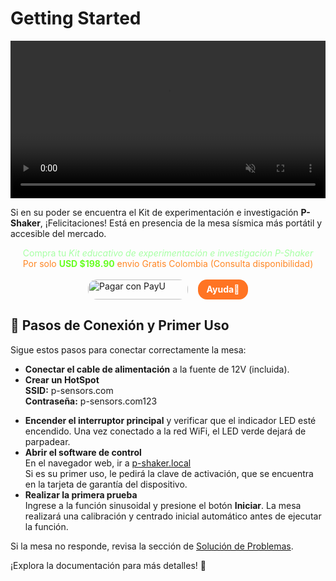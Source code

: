 # Getting Started

<div style="display: flex; justify-content: center;">
  <video autoplay loop muted playsinline width="600">
    <source src="videos/shaker2.mp4" type="video/mp4">
    Tu navegador no soporta video HTML5.
  </video>
</div>



Si en su poder se encuentra el Kit de experimentación e investigación **P-Shaker**, ¡Felicitaciones! Está en presencia de la mesa sísmica más portátil y accesible del mercado.

<div style="text-align: center;">
    <span style="color: rgb(167, 255, 164);">
        Compra tu <em>Kit educativo de experimentación e investigación P-Shaker</em> <br> 
        <span style="color: rgb(255, 134, 35);">Por solo<span> <strong style="color: rgb(105, 255, 35);">USD $198.90</strong>
        <span style="color: rgb(255, 134, 35);"> envio Gratis Colombia (Consulta disponibilidad)</span>
    </span>
</div>
<br>

<div style="display: flex; flex-direction: row; align-items: stretch; justify-content: center; gap: 1rem; width: 100%; height: 2rem;">
    <a href="https://biz.payulatam.com/B0f59311D291A18" target="_blank" style="width: 10rem; height: 100%; display: flex; overflow: hidden;border-radius: 0.9rem;">
        <img src="https://ecommerce.payulatam.com/img-secure-2015/boton_pagar_grande.png" alt="Pagar con PayU" style="width: 100%; height: 100%; object-fit: cover;">
    </a>
    <a href="https://api.whatsapp.com/send?phone=573167164222&text=Hola!%20%0ADeseo%20ayuda%20con%20la%20compra%20de%20Platypus%20Shaker" style="background-color: rgb(255, 116, 35); color: white; text-decoration: none; font-weight: bold; border-radius: 0.9rem; width: 5rem; height: 100%; display: flex; align-items: center; justify-content: center;">
        Ayuda🛒 
    </a>
</div>

## 🔌 Pasos de Conexión y Primer Uso
Sigue estos pasos para conectar correctamente la mesa:

- **Conectar el cable de alimentación** a la fuente de 12V (incluida).
- **Crear un HotSpot**  
  **SSID:** p-sensors.com  
  **Contraseña:** p-sensors.com123


<script>
  window.onload = function () {
    const isWindows = navigator.userAgent.indexOf('Windows') !== -1;
    const hotspotLink = document.getElementById('hotspot-link');
    const instructions = document.getElementById('hotspot-instructions');

    if (isWindows) {
      hotspotLink.style.display = 'inline-block';
    } else {
      instructions.innerHTML = 'Parece que estás usando macOS. Para compartir Internet, abre "Preferencias del Sistema" → "Compartir" → "Compartir Internet".';
    }
  };
</script>

<a id="hotspot-link" href="ms-settings:network-mobilehotspot" style="display:none;" class="hotspot-button">
  Abrir configuración de Hotspot en Windows
</a>

<p id="hotspot-instructions" class="hotspot-instruction"></p>



- **Encender el interruptor principal** y verificar que el indicador LED esté encendido. Una vez conectado a la red WiFi, el LED verde dejará de parpadear.
- **Abrir el software de control**  
  En el navegador web, ir a <a href="http://p-shaker.local" target="_blank">p-shaker.local</a>  
  Si es su primer uso, le pedirá la clave de activación, que se encuentra en la tarjeta de garantía del dispositivo.
- **Realizar la primera prueba**  
  Ingrese a la función sinusoidal y presione el botón **Iniciar**. La mesa realizará una calibración y centrado inicial automático antes de ejecutar la función.

Si la mesa no responde, revisa la sección de [Solución de Problemas](mantenimiento.md).

¡Explora la documentación para más detalles! 🚀

<!--mkdocs serve -->  